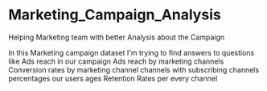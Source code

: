 # Marketing_Campaign_Analysis
Helping Marketing team with better Analysis about the Campaign 



In this Marketing campaign dataset I'm trying to find answers to questions like
Ads reach in our campaign
Ads reach by marketing channels
Conversion rates by marketing channel
channels with subscribing channels percentages
our users ages
 Retention Rates per every channel
